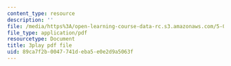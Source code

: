 ```yaml
---
content_type: resource
description: ''
file: /media/https%3A/open-learning-course-data-rc.s3.amazonaws.com/5-07sc-biological-chemistry-i-fall-2013/89ca7f2b0047741deba5e0e2d9a5063f_zdage-Lp8m4.pdf
file_type: application/pdf
resourcetype: Document
title: 3play pdf file
uid: 89ca7f2b-0047-741d-eba5-e0e2d9a5063f
---
```

